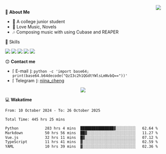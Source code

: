 <a href="#">
    <img align="right" src="https://github-readme-stats-tau-lilac-25.vercel.app/api?username=irorange27&count_private=true&show_icons=true&theme=transparent" />
</a>

💭 **About Me**

- 🏫 A college junior student
- 🍕 Love Music, Novels
- 🎶 Composing music with using Cubase and REAPER


🚀 Skills

![](https://img.shields.io/badge/-python-3e74a2?style=for-the-badge&logo=Python&logoColor=fff
)
![](https://img.shields.io/badge/-javascript-f0db4f?style=for-the-badge&logo=JavaScript&logoColor=fff
)
![](https://img.shields.io/badge/-vue3-41b883?style=for-the-badge&logo=Vue.js&logoColor=fff
)
![](https://img.shields.io/badge/-docker-2496ed?style=for-the-badge&logo=Docker&logoColor=fff
)
![](https://img.shields.io/badge/-linux-000000?style=for-the-badge&logo=Linux&logoColor=fff&color=000
)

😊 **Contact me**

- ⌈ E-mail ⌋: `python -c 'import base64; print(base64.b64decode("QzI3c2h1QGdtYWlsLmNvbQ=="))'`
- ⌈ Telegram ⌋: [niina_cheng](https://t.me/niina_cheng)

</p>
    <p align="center">
    <img src="https://profile-counter.glitch.me/{irorange27}/count.svg" />
</p>

💻 **Wakatime**

<!--START_SECTION:waka-->

```txt
From: 10 October 2024 - To: 26 October 2025

Total Time: 445 hrs 25 mins

Python            283 hrs 4 mins  ███████████████▓░░░░░░░░░   62.64 %
Markdown          50 hrs 56 mins  ██▓░░░░░░░░░░░░░░░░░░░░░░   11.27 %
Vue.js            32 hrs 11 mins  █▓░░░░░░░░░░░░░░░░░░░░░░░   07.12 %
TypeScript        11 hrs 41 mins  ▓░░░░░░░░░░░░░░░░░░░░░░░░   02.59 %
YAML              10 hrs 39 mins  ▓░░░░░░░░░░░░░░░░░░░░░░░░   02.36 %
```

<!--END_SECTION:waka-->
